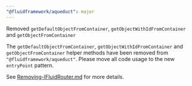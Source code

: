 ```yaml
---
"@fluidframework/aqueduct": major
---
```


Removed `getDefaultObjectFromContainer`, `getObjectWithIdFromContainer` and `getObjectFromContainer`

The `getDefaultObjectFromContainer`, `getObjectWithIdFromContainer` and `getObjectFromContainer` helper methods have been removed from `"@fluidframework/aqueduct"`. Please move all code usage to the new `entryPoint` pattern.

See [Removing-IFluidRouter.md](https://github.com/microsoft/FluidFramework/blob/main/packages/common/core-interfaces/Removing-IFluidRouter.md) for more details.

